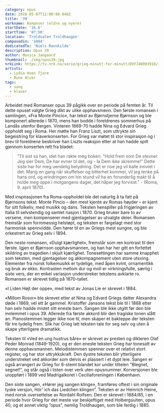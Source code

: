 ```yaml
---
category: opus
date: 2018-05-07T12:00:00.048Z
title: '39'
workname: Romanser (eldre og nyere)
startDate: '16.6'
startTime: '07:50'
location: 'Troldsalen Troldhaugen'
composedin: '1884'
dedicatedTo: 'Niels Ravnkilde'
description: Opus 39
author: Monica Jangaard
thumbnail: ./img/opus39.jpg
nrkLink: https://tv.nrk.no/serie/grieg-minutt-for-minutt/DVFJ40003918/16-06-2018
artists:
  - Lydia Hoen Tjore
  - Rune Alver
tags:
  - sang
  - klaver
---
```

Arbeidet med Romanser opus 39 pågikk over en periode på femten år. Til dette opuset valgte Grieg dikt av ulike opphavsmenn. Den første romansen i samlingen, «Fra Monte Pincio», har tekst av Bjørnstjerne Bjørnson og ble komponert allerede i 1870, mens han bodde i foreldrenes sommerhus på Landås utenfor Bergen. Vinteren 1869-70 hadde Nina og Edvard Grieg oppholdt seg i Roma. Her møtte han Franz Liszt, som uttrykte sin begeistring for klaverkonserten. For Grieg var møtet til stor inspirasjon og i brev til foreldrene beskriver han Liszts reaksjon etter at han hadde spilt gjennom konserten rett fra bladet:

> ”Til sist sa han, idet han rakte meg boken: "Hold frem som De stevner. Jeg sier Dem, De har evner til det, og - la Dem ikke skremme!" Dette siste har for meg uendelig betydning. Det er noe jeg vil kalle innviet i det. Mang en gang når skuffelser og bitterhet kommer, vil jeg tenke på hans ord, og erindringen om hin stund vil ha en forunderlig makt til å holde meg oppe i motgangens dager, det håper jeg forvisst." - (Roma, 9. april 1870).

Med inspirasjonen fra Roma-oppholdet ble det naturlig å ta fatt på Bjørnsons tekst. Monte Pincio – den mest kjente av Romas høyder – er kjent for sitt folkeliv, med musikk og dans. Teksten henspiller på frigjøringen av Italia til selvstendig og samlet nasjon i 1870. Grieg bruker bare to av versene, men kompenserer med gjentagelser av utvalgte deler. Romansen fremstår som formmessig helstøpt, og teksten er fargelagt med stor harmonisk spennvidde. Den hører til en av Griegs mest sungne, og ble orkestrert av Grieg selv i 1894.

Den neste romansen, «Dulgt kjærlighet», fremstår som ren kontrast til den første. Igjen er Bjørnson opphavsmannen, og han har her gitt en fortettet skildring av tragedien i skjult kjærlighet. Tonesettingen har samme knapphet som teksten, med gjentagelser og akkompagnement uten store utsving. Elementer fra norsk folkemusikk er tydelige, med åpen kvint, ornamentikk og bruk av ekko. Kontrasten mellom dur og moll er virkningsfulle, særlig i siste vers, der en enkel variasjon understreker tekstens avklarte ro. Romansen er skrevet tidlig på 1870-tallet.

«I Liden Højt der oppe», med tekst av Jonas Lie er skrevet i 1884.

«Millom Rosor» ble skrevet etter at Nina og Edvard Griegs datter Alexandra døde i 1869, vel ett år gammel. Kristoffer Jansons tekst ble til i 1868 etter han selv hadde mistet sitt eneste barn. Sangen ble ikke utgitt før den ble innlemmet i opus 39. Allerede fra første akkord blir den tragiske tonen slått an. Pianostemmen legger ikke noe til, men skaper et bakteppe der teksten får tre tydelig frem. Slik har Grieg latt teksten tale for seg selv og uten å skape ytterligere dramatikk.

Teksten til «Ved en ung hustrus båre» er skrevet av presten og dikteren Olaf Peder Monrad (1849-1920), og er den eneste teksten Grieg har tonesatt av denne opphavsmannen. Melodistemmen spenner over et relativt stort register, og har stor uttrykkskraft. Den dystre teksten blir ytterligere understreket ved akkorder som delvis er plassert i et dypt leie. Sangen er også arrangert av Grieg for 8-stemt blandet kor under tittelen ”Blegnet, segnet!”, og står også i listen over verk uten opusnummer. Korversjonen ble uroppført i 1899 ved Madrigalkoret i Ceciliaforeningen i København.

Den siste sangen, «Hører jeg sangen klinge», framføres oftest i sin originale tyske versjon, Hör’ ich das Liedchen klingen”. Teksten er av Heinrich Heine, med norsk oversettelse av Nordahl Rolfsen. Den er skrevet i 1884/85, i en periode hvor Grieg for det meste var beskjeftiget med Holbergsuiten, opus 40, og et annet viktig ”opus”, nemlig Troldhaugen, som ble ferdig i 1885.
